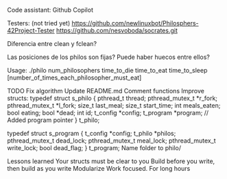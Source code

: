 Code assistant: Github Copilot

Testers: (not tried yet)
https://github.com/newlinuxbot/Philosphers-42Project-Tester
https://github.com/nesvoboda/socrates.git

Diferencia entre clean y fclean?

Las posiciones de los philos son fijas? Puede haber huecos entre ellos?

Usage:
./philo num_philosophers time_to_die time_to_eat time_to_sleep [number_of_times_each_philosopher_must_eat]

TODO
Fix algorithm
Update README.md
Comment functions
Improve structs:
	typedef struct s_philo
{
    pthread_t		thread;
    pthread_mutex_t	*r_fork;
    pthread_mutex_t	*l_fork;
    size_t			last_meal;
    size_t			start_time;
    int				meals_eaten;
    bool			eating;
    bool			*dead;
    int				id;
    t_config		*config;
    t_program		*program; // Added program pointer
}					t_philo;

typedef struct s_program
{
    t_config		*config;
    t_philo			*philos;
    pthread_mutex_t	dead_lock;
    pthread_mutex_t	meal_lock;
    pthread_mutex_t	write_lock;
    bool			dead_flag;
}					t_program;
Name folder to philo/

Lessons learned
Your structs must be clear to you
Build before you write, then build as you write
Modularize
Work focused. For long hours
